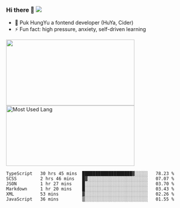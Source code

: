 ### Hi there 👋   ![](https://komarev.com/ghpvc/?username=trojan0523&color=ff69b4&label=PV+Since+2020-1-1)

 - 🔭 Puk HungYu a fontend developer (HuYa, Cider)
 - ⚡ Fun fact: high pressure, anxiety, self-driven learning 

 <img align="left" width="350px" height="180px" src="https://github-readme-stats.vercel.app/api?username=trojan0523&show_icons=true&icon_color=199861&count_private=true" />
 
 <img width="350px" height="165px" alt="Most Used Lang" src="https://github-readme-stats.vercel.app/api/top-langs/?username=trojan0523&layout=compact"/>
 

 <!--START_SECTION:waka-->

```text
TypeScript   30 hrs 45 mins  ███████████████████▓░░░░░   78.23 %
SCSS         2 hrs 46 mins   █▓░░░░░░░░░░░░░░░░░░░░░░░   07.07 %
JSON         1 hr 27 mins    █░░░░░░░░░░░░░░░░░░░░░░░░   03.70 %
Markdown     1 hr 20 mins    █░░░░░░░░░░░░░░░░░░░░░░░░   03.43 %
XML          53 mins         ▓░░░░░░░░░░░░░░░░░░░░░░░░   02.26 %
JavaScript   36 mins         ▒░░░░░░░░░░░░░░░░░░░░░░░░   01.55 %
```

<!--END_SECTION:waka-->

 
<!--
**Trojan0523/Trojan0523** is a ✨ _special_ ✨ repository because its `README.md` (this file) appears on your GitHub profile.

Here are some ideas to get you started:

- 👯 looking to collaborate on where? i don`t know
- 🤔 I’m looking for help with ...
- 💬 Ask me about ...
- 📫 How to reach me: ...
- 😄 Pronouns: ...
- ⚡ Fun fact: ...
![](https://komarev.com/ghpvc/?username=trojan0523)
-->
